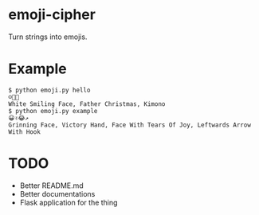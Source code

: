 # emoji-cipher
Turn strings into emojis.

# Example

    $ python emoji.py hello
    ☺🎅👘
    White Smiling Face, Father Christmas, Kimono
    $ python emoji.py example
    😀✌😂↗
    Grinning Face, Victory Hand, Face With Tears Of Joy, Leftwards Arrow With Hook

# TODO
* Better README.md
* Better documentations
* Flask application for the thing
